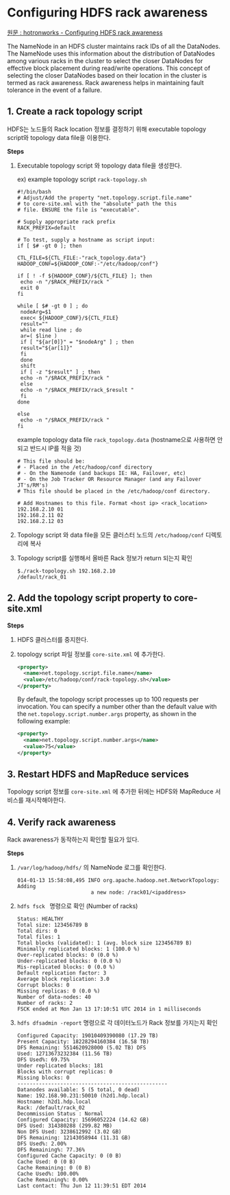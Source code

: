 # Configuring HDFS rack awareness

[원문 : hotronworks - Configuring HDFS rack awareness](https://docs.hortonworks.com/HDPDocuments/HDP3/HDP-3.1.0/data-storage/content/improving_performance_with_hdfs_rack_awareness.html)

The NameNode in an HDFS cluster maintains rack IDs of all the DataNodes. The NameNode uses this information about the distribution of DataNodes among various racks in the cluster to select the closer DataNodes for effective block placement during read/write operations. This concept of selecting the closer DataNodes based on their location in the cluster is termed as rack awareness. Rack awareness helps in maintaining fault tolerance in the event of a failure.



## 1. Create a rack topology script

HDFS는 노드들의 Rack location 정보를 결정하기 위해 executable topology script와 topology data file을 이용한다.

**Steps**

1. Executable topology script 와 topology data file을 생성한다.

   ex) example topology script ```rack-topology.sh```

   ```shell
   #!/bin/bash
   # Adjust/Add the property "net.topology.script.file.name"
   # to core-site.xml with the "absolute" path the this
   # file. ENSURE the file is "executable".

   # Supply appropriate rack prefix
   RACK_PREFIX=default

   # To test, supply a hostname as script input:
   if [ $# -gt 0 ]; then

   CTL_FILE=${CTL_FILE:-"rack_topology.data"}
   HADOOP_CONF=${HADOOP_CONF:-"/etc/hadoop/conf"} 

   if [ ! -f ${HADOOP_CONF}/${CTL_FILE} ]; then
    echo -n "/$RACK_PREFIX/rack "
    exit 0
   fi

   while [ $# -gt 0 ] ; do
    nodeArg=$1
    exec< ${HADOOP_CONF}/${CTL_FILE}
    result=""
    while read line ; do
    ar=( $line )
    if [ "${ar[0]}" = "$nodeArg" ] ; then
    result="${ar[1]}"
    fi
    done
    shift
    if [ -z "$result" ] ; then
    echo -n "/$RACK_PREFIX/rack "
    else
    echo -n "/$RACK_PREFIX/rack_$result "
    fi
   done

   else
    echo -n "/$RACK_PREFIX/rack "
   fi
   ```
   example topology data file ```rack_topology.data```  (hostname으로 사용하면 안되고 반드시 IP를 적을 것)

   ```shell
   # This file should be:
   # - Placed in the /etc/hadoop/conf directory
   # - On the Namenode (and backups IE: HA, Failover, etc)
   # - On the Job Tracker OR Resource Manager (and any Failover JT's/RM's) 
   # This file should be placed in the /etc/hadoop/conf directory.

   # Add Hostnames to this file. Format <host ip> <rack_location>
   192.168.2.10 01
   192.168.2.11 02
   192.168.2.12 03
   ```

2. Topology script 와 data file을 모든 클러스터 노드의 ```/etc/hadoop/conf``` 디렉토리에 복사

3. Topology script를 실행해서 올바른 Rack 정보가 return 되는지 확인

   ```shell
   $./rack-topology.sh 192.168.2.10
   /default/rack_01
   ```



## 2. Add the topology script property to core-site.xml

**Steps**

1. HDFS 클러스터를 중지한다.

2. topology script 파일 정보를 ```core-site.xml``` 에 추가한다.

   ```xml
   <property>
     <name>net.topology.script.file.name</name> 
     <value>/etc/hadoop/conf/rack-topology.sh</value>
   </property>
   ```

   By default, the topology script processes up to 100 requests per invocation. You can specify a number other than the default value with the ```net.topology.script.number.args``` property, as shown in the following example:

   ```xml
   <property> 
     <name>net.topology.script.number.args</name> 
     <value>75</value>
   </property>
   ```

## 3. Restart HDFS and MapReduce services

Topology script 정보를 ```core-site.xml``` 에 추가한 뒤에는 HDFS와 MapReduce 서비스를 재시작해야한다.



## 4. Verify rack awareness

Rack awareness가 동작하는지 확인할 필요가 있다.

**Steps**

1. `/var/log/hadoop/hdfs/` 의 NameNode 로그를 확인한다.

   ```
   014-01-13 15:58:08,495 INFO org.apache.hadoop.net.NetworkTopology: Adding
                           a new node: /rack01/<ipaddress>
   ```

2. `hdfs fsck ` 명령으로 확인 (Number of racks)

   ```
   Status: HEALTHY  
   Total size: 123456789 B  
   Total dirs: 0  
   Total files: 1  
   Total blocks (validated): 1 (avg. block size 123456789 B)
   Minimally replicated blocks: 1 (100.0 %)  
   Over-replicated blocks: 0 (0.0 %)  
   Under-replicated blocks: 0 (0.0 %)  
   Mis-replicated blocks: 0 (0.0 %)
   Default replication factor: 3  
   Average block replication: 3.0  
   Corrupt blocks: 0  
   Missing replicas: 0 (0.0 %)  
   Number of data-nodes: 40  
   Number of racks: 2  
   FSCK ended at Mon Jan 13 17:10:51 UTC 2014 in 1 milliseconds
   ```

3. `hdfs dfsadmin -report` 명령으로 각 데이터노드가 Rack 정보를 가지는지 확인

   ```shell
   Configured Capacity: 19010409390080 (17.29 TB)
   Present Capacity: 18228294160384 (16.58 TB)
   DFS Remaining: 5514620928000 (5.02 TB) DFS
   Used: 12713673232384 (11.56 TB)
   DFS Used%: 69.75%
   Under replicated blocks: 181 
   Blocks with corrupt replicas: 0  
   Missing blocks: 0
   -------------------------------------------------  
   Datanodes available: 5 (5 total, 0 dead)  
   Name: 192.168.90.231:50010 (h2d1.hdp.local) 
   Hostname: h2d1.hdp.local 
   Rack: /default/rack_02 
   Decommission Status : Normal 
   Configured Capacity: 15696052224 (14.62 GB) 
   DFS Used: 314380288 (299.82 MB)
   Non DFS Used: 3238612992 (3.02 GB)
   DFS Remaining: 12143058944 (11.31 GB)
   DFS Used%: 2.00%
   DFS Remaining%: 77.36%
   Configured Cache Capacity: 0 (0 B)
   Cache Used: 0 (0 B)
   Cache Remaining: 0 (0 B)
   Cache Used%: 100.00%
   Cache Remaining%: 0.00%
   Last contact: Thu Jun 12 11:39:51 EDT 2014
   ```
